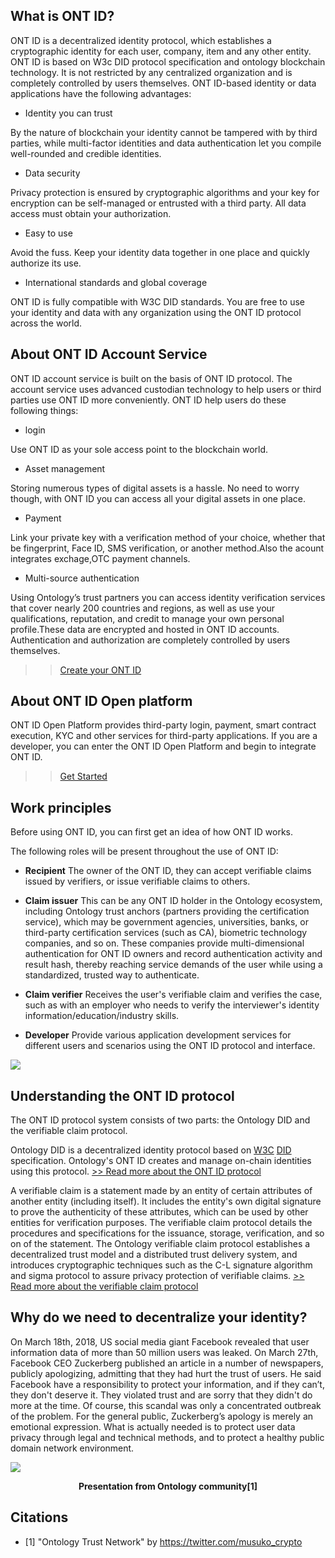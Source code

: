 
## What is ONT ID?

ONT ID is a decentralized identity protocol, which establishes a cryptographic identity for each user, company, item and any other entity. ONT ID is based on W3c DID protocol specification and ontology blockchain technology. It is not restricted by any centralized organization and is completely controlled by users themselves. ONT ID-based identity or data applications have the following advantages:

* Identity you can trust

By the nature of blockchain your identity cannot be tampered with by third parties, while multi-factor identities and data authentication let you compile well-rounded and credible identities.

* Data security

Privacy protection is ensured by cryptographic algorithms and your key for encryption can be self-managed or entrusted with a third party. All data access must obtain your authorization.

* Easy to use

Avoid the fuss. Keep your identity data together in one place and quickly authorize its use.

* International standards and global coverage

ONT ID is fully compatible with W3C DID standards. You are free to use your identity and data with any organization using the ONT ID protocol across the world.



## About ONT ID Account Service

ONT ID account service is built on the basis of ONT ID protocol. The account service uses advanced custodian technology to help users or third parties use ONT ID more conveniently. ONT ID help users do these following things:

* login

Use ONT ID as your sole access point to the blockchain world.

* Asset management

Storing numerous types of digital assets is a hassle. No need to worry though, with ONT ID you can access all your digital assets in one place.

* Payment

Link your private key with a verification method of your choice, whether that be fingerprint, Face ID, SMS verification, or another method.Also the acount integrates exchage,OTC payment channels.

* Multi-source authentication

Using Ontology’s trust partners you can access identity verification services that cover nearly 200 countries and regions, as well as use your qualifications, reputation, and credit to manage your own personal profile.These data are encrypted and hosted in ONT ID accounts. Authentication and authorization are completely controlled by users themselves.

>> [Create your ONT ID](https://ontid.info)

## About ONT ID Open platform

ONT ID Open Platform provides third-party login, payment, smart contract execution, KYC and other services for third-party applications. If you are a developer, you can enter the ONT ID Open Platform and begin to integrate ONT ID.

>> [Get Started](https://pro-docs.ont.io/#/docs-en/ontid/open-platform)


## Work principles

Before using ONT ID, you can first get an idea of how ONT ID works.

The following roles will be present throughout the use of ONT ID:

* **Recipient** The owner of the ONT ID, they can accept verifiable claims issued by verifiers, or issue verifiable claims to others.

* **Claim issuer** This can be any ONT ID holder in the Ontology ecosystem, including Ontology trust anchors (partners providing the certification service), which may be government agencies, universities, banks, or third-party certification services (such as CA), biometric technology companies, and so on. These companies provide multi-dimensional authentication for ONT ID owners and record authentication activity and result hash, thereby reaching service demands of the user while using a standardized, trusted way to authenticate.

* **Claim verifier** Receives the user's verifiable claim and verifies the case, such as with an employer who needs to verify the interviewer's identity information/education/industry skills.

* **Developer** Provide various application development services for different users and scenarios using the ONT ID protocol and interface.

![](https://github.com/ontio/ontology-DID/raw/master/images/claim_workflow.png)



## Understanding the ONT ID protocol

The ONT ID protocol system consists of two parts: the Ontology DID and the verifiable claim protocol.

Ontology DID is a decentralized identity protocol based on [W3C](https://www.w3.org/2017/vc/WG/) [DID](https://w3c-ccg.github.io/did-spec/) specification. Ontology's ONT ID creates and manage on-chain identities using this protocol. [>> Read more about the ONT ID protocol](https://github.com/ontio/ontology-DID/blob/master/docs/cn/ONTID_protocol_spec_cn.md)

A verifiable claim is a statement made by an entity of certain attributes of another entity (including itself). It includes the entity's own digital signature to prove the authenticity of these attributes, which can be used by other entities for verification purposes. The verifiable claim protocol details the procedures and specifications for the issuance, storage, verification, and so on of the statement. The Ontology verifiable claim protocol establishes a decentralized trust model and a distributed trust delivery system, and introduces cryptographic techniques such as the C-L signature algorithm and sigma protocol to assure privacy protection of verifiable claims.
[>> Read more about the verifiable claim protocol](https://github.com/ontio/ontology-DID/blob/master/docs/en/claim_spec.md)



## Why do we need to decentralize your identity?

On March 18th, 2018, US social media giant Facebook revealed that user information data of  more than 50 million users was leaked. On March 27th, Facebook CEO Zuckerberg published an article in a number of newspapers, publicly apologizing, admitting that they had hurt the trust of users. He said Facebook have a responsibility to protect your information, and if they can’t, they don't deserve it. They violated trust and are sorry that they didn't do more at the time. Of course, this scandal was only a concentrated outbreak of the problem. For the general public, Zuckerberg’s apology is merely an emotional expression. What is actually needed is to protect user data privacy through legal and technical methods, and to protect a healthy public domain network environment.

![](https://github.com/ontio/ontology-DID/raw/master/images/ontid.jpg)
<p align="center">
<b>Presentation from Ontology community[1]</b>
</p>

## Citations

- [1] "Ontology Trust Network" by https://twitter.com/musuko_crypto